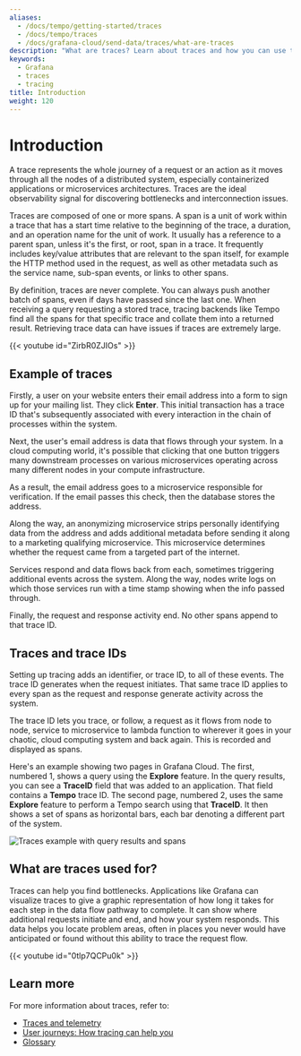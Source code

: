 ```yaml
---
aliases:
  - /docs/tempo/getting-started/traces
  - /docs/tempo/traces
  - /docs/grafana-cloud/send-data/traces/what-are-traces
description: "What are traces? Learn about traces and how you can use them."
keywords:
  - Grafana
  - traces
  - tracing
title: Introduction
weight: 120
---
```


# Introduction

A trace represents the whole journey of a request or an action as it moves through all the nodes of a distributed system, especially containerized applications or microservices architectures.
Traces are the ideal observability signal for discovering bottlenecks and interconnection issues.

Traces are composed of one or more spans.
A span is a unit of work within a trace that has a start time relative to the beginning of the trace, a duration, and an operation name for the unit of work.
It usually has a reference to a parent span, unless it's the first, or root, span in a trace.
It frequently includes key/value attributes that are relevant to the span itself, for example the HTTP method used in the request, as well as other metadata such as the service name, sub-span events, or links to other spans.

By definition, traces are never complete.
You can always push another batch of spans, even if days have passed since the last one.
When receiving a query requesting a stored trace, tracing backends like Tempo find all the spans for that specific trace and collate them into a returned result.
Retrieving trace data can have issues if traces are extremely large.

<!-- Explanation of traces -->
{{< youtube id="ZirbR0ZJIOs" >}}

## Example of traces

Firstly, a user on your website enters their email address into a form to sign up for your mailing list.
They click **Enter**. This initial transaction has a trace ID that's subsequently associated with every interaction in the chain of processes within the system.

Next, the user's email address is data that flows through your system.
In a cloud computing world, it's possible that clicking that one button triggers many downstream processes on various microservices operating across many different nodes in your compute infrastructure.

As a result, the email address goes to a microservice responsible for verification. If the email passes this check, then the database stores the address.

Along the way, an anonymizing microservice strips personally identifying data from the address and adds additional metadata before sending it along to a marketing qualifying microservice.
This microservice determines whether the request came from a targeted part of the internet.

Services respond and data flows back from each, sometimes triggering additional events across the system.
Along the way, nodes write logs on which those services run with a time stamp showing when the info passed through.

Finally, the request and response activity end.
No other spans append to that trace ID.

## Traces and trace IDs

Setting up tracing adds an identifier, or trace ID, to all of these events.
The trace ID generates when the request initiates.
That same trace ID applies to every span as the request and response generate activity across the system.

The trace ID lets you trace, or follow, a request as it flows from node to node, service to microservice to lambda function to wherever it goes in your chaotic, cloud computing system and back again.
This is recorded and displayed as spans.

Here's an example showing two pages in Grafana Cloud.
The first, numbered 1, shows a query using the **Explore** feature.
In the query results, you can see a **TraceID** field that was added to an application.
That field contains a **Tempo** trace ID.
The second page, numbered 2, uses the same **Explore** feature to perform a Tempo search using that **TraceID**.
It then shows a set of spans as horizontal bars, each bar denoting a different part of the system.

![Traces example with query results and spans](/static/img/docs/tempo/screenshot-trace-explore-spans-g10.png)

## What are traces used for?

Traces can help you find bottlenecks.
Applications like Grafana can visualize traces to give a graphic representation of how long it takes for each step in the data flow pathway to complete.
It can show where additional requests initiate and end, and how your system responds.
This data helps you locate problem areas, often in places you never would have anticipated or found without this ability to trace the request flow.

<!-- What traces provide that logs and metrics don't -->
{{< youtube id="0tlp7QCPu0k" >}}

## Learn more

For more information about traces, refer to:

* [Traces and telemetry](./telemetry)
* [User journeys: How tracing can help you](./solutions-with-traces)
* [Glossary](./glossary)